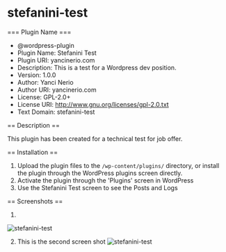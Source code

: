 # stefanini-test

=== Plugin Name ===

* @wordpress-plugin
 * Plugin Name:       Stefanini Test
 * Plugin URI:        yancinerio.com
 * Description:       This is a test for a Wordpress dev position.
 * Version:           1.0.0
 * Author:            Yanci Nerio
 * Author URI:        yancinerio.com
 * License:           GPL-2.0+
 * License URI:       http://www.gnu.org/licenses/gpl-2.0.txt
 * Text Domain:       stefanini-test

== Description ==

This plugin has been created for a technical test for job offer.

== Installation ==

1. Upload the plugin files to the `/wp-content/plugins/` directory, or install the plugin through the WordPress plugins screen directly.
2. Activate the plugin through the 'Plugins' screen in WordPress
3. Use the Stefanini Test screen to see the Posts and Logs


== Screenshots ==

1. 
![stefanini-test](https://raw.githubusercontent.com/YanNerio/stefanini-test/blob/master/assets/1.png)

2. This is the second screen shot
![stefanini-test](https://raw.githubusercontent.com/YanNerio/stefanini-test/blob/master/assets/2.png)

